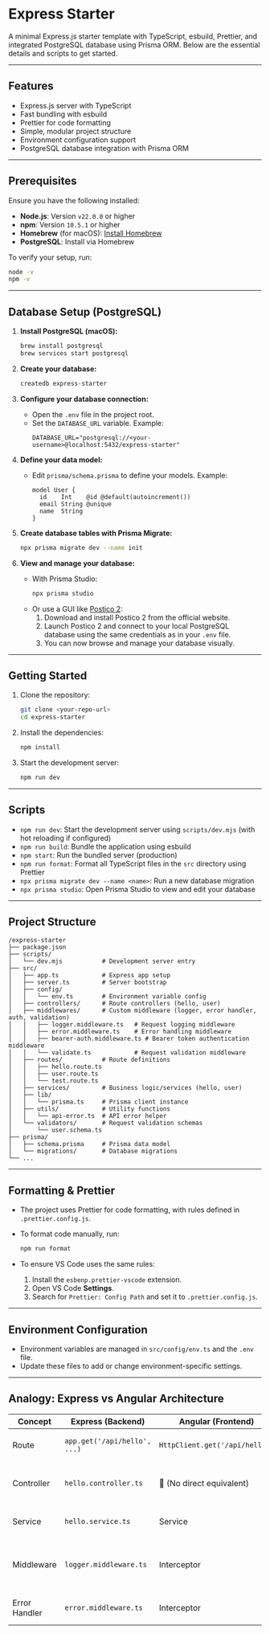 # Express Starter

A minimal Express.js starter template with TypeScript, esbuild, Prettier, and integrated PostgreSQL database using Prisma ORM. Below are the essential details and scripts to get started.

---

## Features

- Express.js server with TypeScript
- Fast bundling with esbuild
- Prettier for code formatting
- Simple, modular project structure
- Environment configuration support
- PostgreSQL database integration with Prisma ORM

---

## Prerequisites

Ensure you have the following installed:

- **Node.js**: Version `v22.0.0` or higher
- **npm**: Version `10.5.1` or higher
- **Homebrew** (for macOS): [Install Homebrew](https://brew.sh/)
- **PostgreSQL**: Install via Homebrew

To verify your setup, run:

```bash
node -v
npm -v
```

---

## Database Setup (PostgreSQL)

1. **Install PostgreSQL (macOS):**

   ```bash
   brew install postgresql
   brew services start postgresql
   ```

2. **Create your database:**

   ```bash
   createdb express-starter
   ```

3. **Configure your database connection:**

   - Open the `.env` file in the project root.
   - Set the `DATABASE_URL` variable. Example:
     ```env
     DATABASE_URL="postgresql://<your-username>@localhost:5432/express-starter"
     ```

4. **Define your data model:**

   - Edit `prisma/schema.prisma` to define your models. Example:
     ```prisma
     model User {
       id    Int    @id @default(autoincrement())
       email String @unique
       name  String
     }
     ```

5. **Create database tables with Prisma Migrate:**

   ```bash
   npx prisma migrate dev --name init
   ```

6. **View and manage your database:**
   - With Prisma Studio:
     ```bash
     npx prisma studio
     ```
   - Or use a GUI like [Postico 2](https://eggerapps.at/postico2/):
     1. Download and install Postico 2 from the official website.
     2. Launch Postico 2 and connect to your local PostgreSQL database using the same credentials as in your `.env` file.
     3. You can now browse and manage your database visually.

---

## Getting Started

1. Clone the repository:

   ```bash
   git clone <your-repo-url>
   cd express-starter
   ```

2. Install the dependencies:

   ```bash
   npm install
   ```

3. Start the development server:

   ```bash
   npm run dev
   ```

---

## Scripts

- `npm run dev`: Start the development server using `scripts/dev.mjs` (with hot reloading if configured)
- `npm run build`: Bundle the application using esbuild
- `npm start`: Run the bundled server (production)
- `npm run format`: Format all TypeScript files in the `src` directory using Prettier
- `npx prisma migrate dev --name <name>`: Run a new database migration
- `npx prisma studio`: Open Prisma Studio to view and edit your database

---

## Project Structure

```
/express-starter
├── package.json
├── scripts/
│   └── dev.mjs           # Development server entry
├── src/
│   ├── app.ts            # Express app setup
│   ├── server.ts         # Server bootstrap
│   ├── config/
│   │   └── env.ts        # Environment variable config
│   ├── controllers/      # Route controllers (hello, user)
│   ├── middlewares/      # Custom middleware (logger, error handler, auth, validation)
│   │   ├── logger.middleware.ts   # Request logging middleware
│   │   ├── error.middleware.ts    # Error handling middleware
│   │   ├── bearer-auth.middleware.ts # Bearer token authentication middleware
│   │   └── validate.ts            # Request validation middleware
│   ├── routes/           # Route definitions
│   │   ├── hello.route.ts
│   │   ├── user.route.ts
│   │   └── test.route.ts
│   ├── services/         # Business logic/services (hello, user)
│   ├── lib/
│   │   └── prisma.ts     # Prisma client instance
│   ├── utils/            # Utility functions
│   │   └── api-error.ts  # API error helper
│   └── validators/       # Request validation schemas
│       └── user.schema.ts
├── prisma/
│   ├── schema.prisma     # Prisma data model
│   └── migrations/       # Database migrations
└── ...
```

---

## Formatting & Prettier

- The project uses Prettier for code formatting, with rules defined in `.prettier.config.js`.
- To format code manually, run:

  ```bash
  npm run format
  ```

- To ensure VS Code uses the same rules:
  1. Install the `esbenp.prettier-vscode` extension.
  2. Open VS Code **Settings**.
  3. Search for `Prettier: Config Path` and set it to `.prettier.config.js`.

---

## Environment Configuration

- Environment variables are managed in `src/config/env.ts` and the `.env` file.
- Update these files to add or change environment-specific settings.

---

## Analogy: Express vs Angular Architecture

| Concept       | Express (Backend)            | Angular (Frontend)             | Purpose                                  |
| ------------- | ---------------------------- | ------------------------------ | ---------------------------------------- |
| Route         | `app.get('/api/hello', ...)` | `HttpClient.get('/api/hello')` | Trigger a call or handler                |
| Controller    | `hello.controller.ts`        | 🚫 (No direct equivalent)      | Handle HTTP request logic                |
| Service       | `hello.service.ts`           | Service                        | Core logic / abstraction                 |
| Middleware    | `logger.middleware.ts`       | Interceptor                    | Reusable logic between request & handler |
| Error Handler | `error.middleware.ts`        | Interceptor                    | Handle errors uniformly                  |
